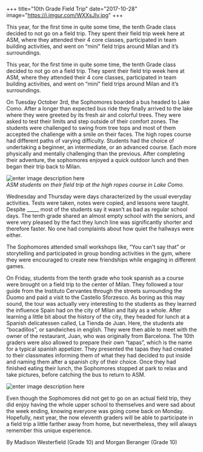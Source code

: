 +++
title="10th Grade Field Trip"
date="2017-10-28"
image="https://i.imgur.com/WXXsJIv.jpg"
+++

This year, for the first time in quite some time, the tenth Grade class decided to not go on a field trip. They spent their field trip week here at ASM, where they attended their 4 core classes, participated in team building activities, and went on “mini” field trips around Milan and it’s surroundings. 
<!--more-->

This year, for the first time in quite some time, the tenth Grade class decided to not go on a field trip. They spent their field trip week here at ASM, where they attended their 4 core classes, participated in team building activities, and went on “mini” field trips around Milan and it’s surroundings. 

On Tuesday October 3rd, the Sophomores boarded a bus headed to Lake Como. After a longer than expected bus ride they finally arrived to the lake where they were greeted by its fresh air and colorful trees. They were asked to test their limits and step outside of their comfort zones. The students were challenged to swing from tree tops and most of them accepted the challenge with a smile on their faces. The high ropes course had different paths of varying difficulty. Students had the choice of undertaking a beginner, an intermediate, or an advanced course. Each more physically and mentally challenging than the previous. After completing their adventure, the sophomores enjoyed a quick outdoor lunch and then began their trip back to Milan.

![enter image description here](https://i.imgur.com/WXXsJIv.jpg)		
*ASM students on their field trip at the high ropes course in Lake Como.*

Wednesday and Thursday were days characterized by the usual everyday activities. Tests were taken, notes were copied, and lessons were taught. Despite _____ most of the students say it wasn’t as bad as regular school days. The tenth grade shared an almost empty school with the seniors, and were very pleased by the fact they lunch line was significantly shorter and therefore faster. No one had complaints about how quiet the hallways were either. 

The Sophomores attended small workshops like, “You can't say that” or  storytelling and participated in group bonding activities in the gym, where they were encouraged to create new friendships while engaging in different games.

On Friday, students from the tenth grade who took spanish as a course were brought on a field trip to the center of Milan. They followed a tour guide from the Instituto Cervantes through the streets surrounding the Duomo and paid a visit to the Castello Sforzesco. As boring as this may sound, the tour was actually very interesting to the students as they learned the influence Spain had on the city of Milan and Italy as a whole. After learning a little bit about the history of the city, they headed for lunch at a Spanish delicatessen called, La Tienda de Juan. Here, the students ate “bocadillos”, or sandwiches in english. They were then able to meet with the owner of the restaurant, Juan, who was originally from Barcelona. The 10th graders were also allowed to prepare their own “tapas”, which is the name for a typical spanish appetizer. They presented the tapas they had created to their classmates informing them of what they had decided to put inside and naming them after a spanish city of their choice. Once they had finished eating their lunch, the Sophomores stopped at park to relax and take pictures, before catching the bus to return to ASM.

![enter image description here](https://i.imgur.com/QHTajTf.jpg)

Even though the Sophomores did not get to go on an actual field trip, they did enjoy having the whole upper school to themselves and were sad about the week ending, knowing everyone was going come back on Monday. Hopefully, next year, the now eleventh graders will be able to participate in a field trip a little farther away from home, but nevertheless, they will always remember this unique experience. 


By Madison Westerfield (Grade 10) and Morgan Beranger (Grade 10) 

